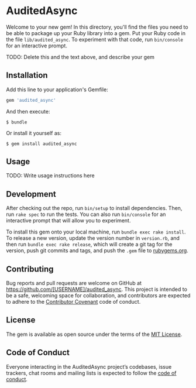 # AuditedAsync

Welcome to your new gem! In this directory, you'll find the files you need to be able to package up your Ruby library into a gem. Put your Ruby code in the file `lib/audited_async`. To experiment with that code, run `bin/console` for an interactive prompt.

TODO: Delete this and the text above, and describe your gem

## Installation

Add this line to your application's Gemfile:

```ruby
gem 'audited_async'
```

And then execute:

    $ bundle

Or install it yourself as:

    $ gem install audited_async

## Usage

TODO: Write usage instructions here

## Development

After checking out the repo, run `bin/setup` to install dependencies. Then, run `rake spec` to run the tests. You can also run `bin/console` for an interactive prompt that will allow you to experiment.

To install this gem onto your local machine, run `bundle exec rake install`. To release a new version, update the version number in `version.rb`, and then run `bundle exec rake release`, which will create a git tag for the version, push git commits and tags, and push the `.gem` file to [rubygems.org](https://rubygems.org).

## Contributing

Bug reports and pull requests are welcome on GitHub at https://github.com/[USERNAME]/audited_async. This project is intended to be a safe, welcoming space for collaboration, and contributors are expected to adhere to the [Contributor Covenant](http://contributor-covenant.org) code of conduct.

## License

The gem is available as open source under the terms of the [MIT License](https://opensource.org/licenses/MIT).

## Code of Conduct

Everyone interacting in the AuditedAsync project’s codebases, issue trackers, chat rooms and mailing lists is expected to follow the [code of conduct](https://github.com/[USERNAME]/audited_async/blob/master/CODE_OF_CONDUCT.md).
